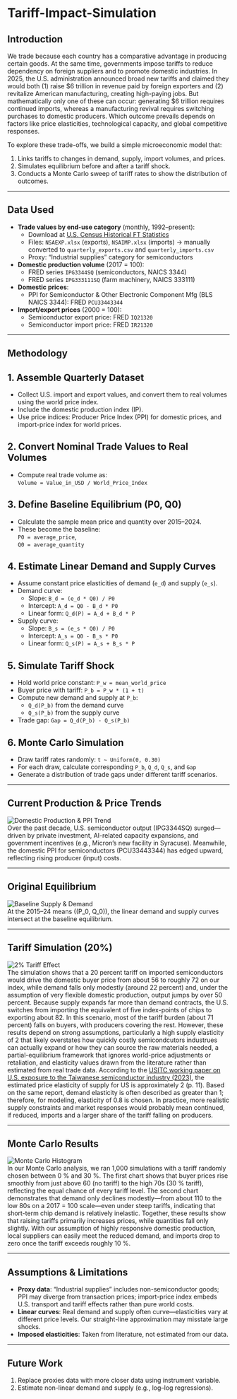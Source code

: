 # Tariff-Impact-Simulation

## Introduction  
We trade because each country has a comparative advantage in producing certain goods. At the same time, governments impose tariffs to reduce dependency on foreign suppliers and to promote domestic industries. In 2025, the U.S. administration announced broad new tariffs and claimed they would both (1) raise \$6 trillion in revenue paid by foreign exporters and (2) revitalize American manufacturing, creating high-paying jobs. But mathematically only one of these can occur: generating \$6 trillion requires continued imports, whereas a manufacturing revival requires switching purchases to domestic producers. Which outcome prevails depends on factors like price elasticities, technological capacity, and global competitive responses.  

To explore these trade-offs, we build a simple microeconomic model that:  
1. Links tariffs to changes in demand, supply, import volumes, and prices.  
2. Simulates equilibrium before and after a tariff shock.  
3. Conducts a Monte Carlo sweep of tariff rates to show the distribution of outcomes.  

---

## Data Used  
- **Trade values by end-use category** (monthly, 1992–present):  
  - Download at [U.S. Census Historical FT Statistics](https://www.census.gov/foreign-trade/statistics/historical/index.html)  
  - Files: `NSAEXP.xlsx` (exports), `NSAIMP.xlsx` (imports) → manually converted to `quarterly_exports.csv` and `quarterly_imports.csv`  
  - Proxy: “Industrial supplies” category for semiconductors  
- **Domestic production volume** (2017 = 100):  
  - FRED series `IPG3344SQ` (semiconductors, NAICS 3344)  
  - FRED series `IPG333111SQ` (farm machinery, NAICS 333111)  
- **Domestic prices**:  
  - PPI for Semiconductor & Other Electronic Component Mfg (BLS NAICS 3344): FRED `PCU33443344`  
- **Import/export prices** (2000 = 100):  
  - Semiconductor export price: FRED `IQ21320`  
  - Semiconductor import price: FRED `IR21320`  

---

## Methodology  
## 1. Assemble Quarterly Dataset
- Collect U.S. import and export values, and convert them to real volumes using the world price index.
- Include the domestic production index (IP).
- Use price indices: Producer Price Index (PPI) for domestic prices, and import-price index for world prices.

## 2. Convert Nominal Trade Values to Real Volumes
- Compute real trade volume as:  
  `Volume = Value_in_USD / World_Price_Index`

## 3. Define Baseline Equilibrium (P0, Q0)
- Calculate the sample mean price and quantity over 2015–2024.
- These become the baseline:  
  `P0 = average_price`,  
  `Q0 = average_quantity`

## 4. Estimate Linear Demand and Supply Curves
- Assume constant price elasticities of demand (`e_d`) and supply (`e_s`).
- Demand curve:  
  - Slope: `B_d = (e_d * Q0) / P0`  
  - Intercept: `A_d = Q0 - B_d * P0`  
  - Linear form: `Q_d(P) = A_d + B_d * P`
- Supply curve:  
  - Slope: `B_s = (e_s * Q0) / P0`  
  - Intercept: `A_s = Q0 - B_s * P0`  
  - Linear form: `Q_s(P) = A_s + B_s * P`

## 5. Simulate Tariff Shock
- Hold world price constant: `P_w = mean_world_price`
- Buyer price with tariff: `P_b = P_w * (1 + t)`
- Compute new demand and supply at `P_b`:  
  - `Q_d(P_b)` from the demand curve  
  - `Q_s(P_b)` from the supply curve
- Trade gap: `Gap = Q_d(P_b) - Q_s(P_b)`

## 6. Monte Carlo Simulation
- Draw tariff rates randomly: `t ~ Uniform(0, 0.30)`
- For each draw, calculate corresponding `P_b`, `Q_d`, `Q_s`, and `Gap`
- Generate a distribution of trade gaps under different tariff scenarios.
---

## Current Production & Price Trends  
![Domestic Production & PPI Trend](plots/production_domestic_price.png)  
Over the past decade, U.S. semiconductor output (IPG3344SQ) surged—driven by private investment, AI-related capacity expansions, and government incentives (e.g., Micron’s new facility in Syracuse). Meanwhile, the domestic PPI for semiconductors (PCU33443344) has edged upward, reflecting rising producer (input) costs.

---

## Original Equilibrium  
![Baseline Supply & Demand](plots/baseline_demand_supply.png)  
At the 2015–24 means \((P_0, Q_0)\), the linear demand and supply curves intersect at the baseline equilibrium. 

---

## Tariff Simulation (20%)  
![2% Tariff Effect](plots/tariffs_20percent.png)  
The simulation shows that a 20 percent tariff on imported semiconductors would drive the domestic buyer price from about 56 to roughly 72 on our index, while demand falls only modestly (around 22 percent) and, under the assumption of very flexible domestic production, output jumps by over 50 percent. Because supply expands far more than demand contracts, the U.S. switches from importing the equivalent of five index-points of chips to exporting about 82. In this scenario, most of the tariff burden (about 71 percent) falls on buyers, with producers covering the rest. However, these results depend on strong assumptions, particularly a high supply elasticity of 2 that likely overstates how quickly costly semicondcutors industrues can actually expand or how they can source the raw materials needed, a partial-equilibrium framework that ignores world-price adjustments or retaliation, and elasticity values drawn from the literature rather than estimated from real trade data. According to the [USITC working paper on U.S. exposure to the Taiwanese semiconductor industry (2023)](https://www.usitc.gov/publications/332/working_papers/us_exposure_to_the_taiwanese_semiconductor_industry_11-21-2023_508.pdf#:~:text=Price%20elasticity%20of%20supply%2C%20U,00%20Estimated%20using%20capacity%20utilization), the estimated price elasticity of supply for US is approximately 2 (p. 11). Based on the same report, demand elasticity is often described as greater than 1; therefore, for  modeling, elasticity of 0.8 is chosen.
In practice, more realistic supply constraints and market responses would probably mean continued, if reduced, imports and a larger share of the tariff falling on producers. 

---

## Monte Carlo Results  
![Monte Carlo Histogram](plots/monte_carlo_histogram.png)  
In our Monte Carlo analysis, we ran 1,000 simulations with a tariff randomly chosen between 0 % and 30 %. The first chart shows that buyer prices rise smoothly from just above 60 (no tariff) to the high 70s (30 % tariff), reflecting the equal chance of every tariff level. The second chart demonstrates that demand only declines modestly—from about 110 to the low 80s on a 2017 = 100 scale—even under steep tariffs, indicating that short-term chip demand is relatively inelastic. Together, these results show that raising tariffs primarily increases prices, while quantities fall only slightly. With our assumption of highly responsive domestic production, local suppliers can easily meet the reduced demand, and imports drop to zero once the tariff exceeds roughly 10 %.

---

## Assumptions & Limitations  
- **Proxy data**: “Industrial supplies” includes non-semiconductor goods; PPI may diverge from transaction prices; import-price index embeds U.S. transport and tariff effects rather than pure world costs.  
- **Linear curves**: Real demand and supply often curve—elasticities vary at different price levels. Our straight-line approximation may misstate large shocks.   
- **Imposed elasticities**: Taken from literature, not estimated from our data.

---

## Future Work  
1. Replace proxies data with more closer data using instrument variable.  
2. Estimate non-linear demand and supply (e.g., log–log regressions).  

